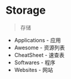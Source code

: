 # Storage
>
> 存储

- Applications - 应用
- Awesome - 资源列表
- CheatSheet - 速查表
- Softwares - 程序
- Websites - 网站
